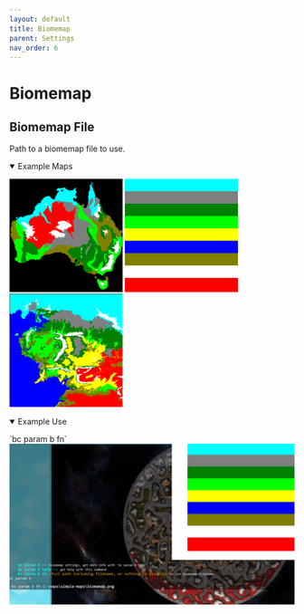 ```yaml
---
layout: default
title: Biomemap
parent: Settings
nav_order: 6
---
```


# Biomemap

## Biomemap File
Path to a biomemap file to use.  
<details class="examples" open markdown="block">
  <summary >
  Example Maps
  </summary>
  <p>
  <img src="../images/maps/aus-biomemap.png" width="200" />
  <img src="../images/maps/biomemap.png" width="200" />
  <img src="../images/maps/middle-earth-biomemap.png" width="200" />
  </p>
</details>
<details class="console" open markdown="block">
  <summary>
  Example Use
  </summary>
  <p>
  `bc param b fn`  
  <img src="../images/console/bc-param-b-fn.gif" />
  </p>
</details>
